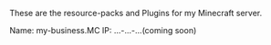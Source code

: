 These are the resource-packs and Plugins for my Minecraft server.

Name: my-business.MC
IP: ...-...-...(coming soon)
